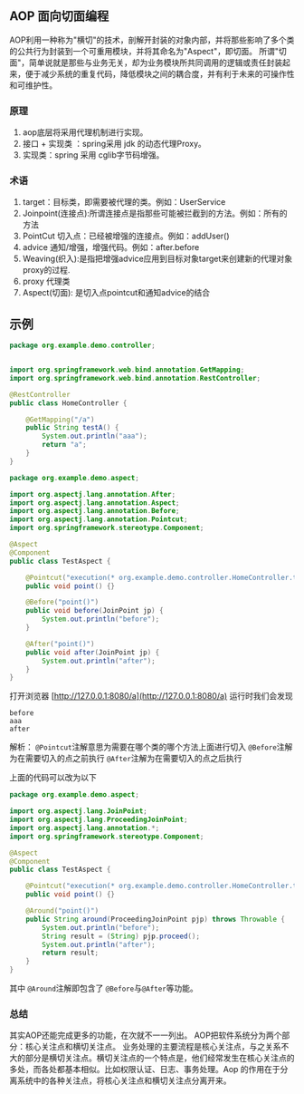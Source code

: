 ## AOP 面向切面编程

AOP利用一种称为"横切"的技术，剖解开封装的对象内部，并将那些影响了多个类的公共行为封装到一个可重用模块，并将其命名为"Aspect"，即切面。
所谓"切面"，简单说就是那些与业务无关，却为业务模块所共同调用的逻辑或责任封装起来，便于减少系统的重复代码，降低模块之间的耦合度，并有利于未来的可操作性和可维护性。


### 原理
1. aop底层将采用代理机制进行实现。
2. 接口 + 实现类 ：spring采用 jdk 的动态代理Proxy。
3. 实现类：spring 采用 cglib字节码增强。

### 术语
1. target：目标类，即需要被代理的类。例如：UserService
2. Joinpoint(连接点):所谓连接点是指那些可能被拦截到的方法。例如：所有的方法
3. PointCut 切入点：已经被增强的连接点。例如：addUser()
4. advice 通知/增强，增强代码。例如：after.before
5. Weaving(织入):是指把增强advice应用到目标对象target来创建新的代理对象proxy的过程.
6. proxy 代理类
7. Aspect(切面): 是切入点pointcut和通知advice的结合


## 示例
```java
package org.example.demo.controller;


import org.springframework.web.bind.annotation.GetMapping;
import org.springframework.web.bind.annotation.RestController;

@RestController
public class HomeController {

    @GetMapping("/a")
    public String testA() {
        System.out.println("aaa");
        return "a";
    }
}
```

```java 
package org.example.demo.aspect;

import org.aspectj.lang.annotation.After;
import org.aspectj.lang.annotation.Aspect;
import org.aspectj.lang.annotation.Before;
import org.aspectj.lang.annotation.Pointcut;
import org.springframework.stereotype.Component;

@Aspect
@Component
public class TestAspect {

    @Pointcut("execution(* org.example.demo.controller.HomeController.testA())")
    public void point() {}

    @Before("point()")
    public void before(JoinPoint jp) {
        System.out.println("before");
    }

    @After("point()")
    public void after(JoinPoint jp) {
        System.out.println("after");
    }
}

```

打开浏览器 [http://127.0.0.1:8080/a](http://127.0.0.1:8080/a) 运行时我们会发现
```
before
aaa
after
```

解析：
`@Pointcut`注解意思为需要在哪个类的哪个方法上面进行切入
`@Before`注解为在需要切入的点之前执行
`@After`注解为在需要切入的点之后执行

上面的代码可以改为以下
```java
package org.example.demo.aspect;

import org.aspectj.lang.JoinPoint;
import org.aspectj.lang.ProceedingJoinPoint;
import org.aspectj.lang.annotation.*;
import org.springframework.stereotype.Component;

@Aspect
@Component
public class TestAspect {

    @Pointcut("execution(* org.example.demo.controller.HomeController.testA())")
    public void point() {}

    @Around("point()")
    public String around(ProceedingJoinPoint pjp) throws Throwable {
        System.out.println("before");
        String result = (String) pjp.proceed();
        System.out.println("after");
        return result;
    }
}
```

其中 `@Around`注解即包含了 `@Before`与`@After`等功能。


### 总结
其实AOP还能完成更多的功能，在次就不一一列出。
AOP把软件系统分为两个部分：核心关注点和横切关注点。
业务处理的主要流程是核心关注点，与之关系不大的部分是横切关注点。横切关注点的一个特点是，他们经常发生在核心关注点的多处，而各处都基本相似。比如权限认证、日志、事务处理。Aop 的作用在于分离系统中的各种关注点，将核心关注点和横切关注点分离开来。
